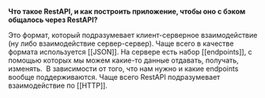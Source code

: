 **Что такое RestAPI, и как построить приложение, чтобы оно с бэком общалось через  RestAPI?**

Это формат, который подразумевает клиент-серверное взаимодействие (ну либо взаимодействие сервер-сервер). Чаще всего в качестве формата используется [[JSON]]. 
На сервере есть набор [[endpoints]], с помощью которых мы можем какие-то данные отдавать, получать, изменять.  В зависимости от того, что нам нужно и какие endpoints вообще поддерживаются. Чаще всего RestAPI подразумевает взаимодействие по [[HTTP]].
